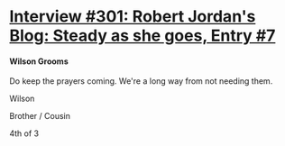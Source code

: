 # [Interview #301: Robert Jordan's Blog: Steady as she goes, Entry #7](https://www.theoryland.com/intvmain.php?i=301#7)

#### Wilson Grooms

Do keep the prayers coming. We're a long way from not needing them.

Wilson
  
Brother / Cousin
  
4th of 3

